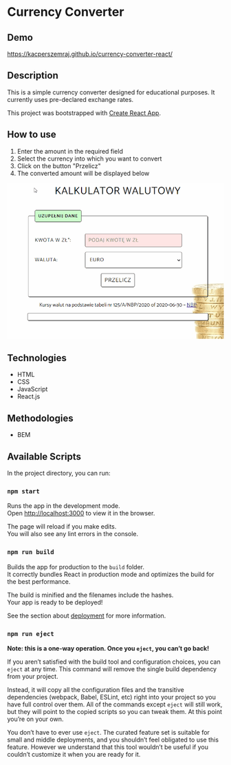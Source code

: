 # Currency Converter

## Demo

https://kacperszemraj.github.io/currency-converter-react/

## Description

This is a simple currency converter designed for educational purposes. It currently uses pre-declared exchange rates.

This project was bootstrapped with [Create React App](https://github.com/facebook/create-react-app).

## How to use

1. Enter the amount in the required field
2. Select the currency into which you want to convert
3. Click on the button "Przelicz"
4. The converted amount will be displayed below

![Converter](converter-how-to-use.gif)

## Technologies

- HTML
- CSS
- JavaScript
- React.js


## Methodologies

- BEM

## Available Scripts

In the project directory, you can run:

### `npm start`

Runs the app in the development mode.<br />
Open [http://localhost:3000](http://localhost:3000) to view it in the browser.

The page will reload if you make edits.<br />
You will also see any lint errors in the console.

### `npm run build`

Builds the app for production to the `build` folder.<br />
It correctly bundles React in production mode and optimizes the build for the best performance.

The build is minified and the filenames include the hashes.<br />
Your app is ready to be deployed!

See the section about [deployment](https://facebook.github.io/create-react-app/docs/deployment) for more information.

### `npm run eject`

**Note: this is a one-way operation. Once you `eject`, you can’t go back!**

If you aren’t satisfied with the build tool and configuration choices, you can `eject` at any time. This command will remove the single build dependency from your project.

Instead, it will copy all the configuration files and the transitive dependencies (webpack, Babel, ESLint, etc) right into your project so you have full control over them. All of the commands except `eject` will still work, but they will point to the copied scripts so you can tweak them. At this point you’re on your own.

You don’t have to ever use `eject`. The curated feature set is suitable for small and middle deployments, and you shouldn’t feel obligated to use this feature. However we understand that this tool wouldn’t be useful if you couldn’t customize it when you are ready for it.